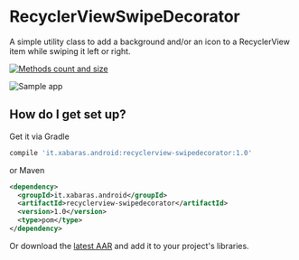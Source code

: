 # RecyclerViewSwipeDecorator #
A simple utility class to add a background and/or an icon to a RecyclerView item while swiping it left or right.

[![Methods count and size](https://img.shields.io/badge/Methods%20and%20size-core:%2040%20|%20deps:%2021827%20|%2018%20KB-e91e63.svg)](http://www.methodscount.com/?lib=it.xabaras.android%3Arecyclerview-swipedecorator%3A1.0)

![Sample app](https://xabaras.github.io/RecyclerViewSwipeDecorator/img/screen01.png)

## How do I get set up? ##
Get it via Gradle
```groovy
compile 'it.xabaras.android:recyclerview-swipedecorator:1.0'
```
or Maven
```xml
<dependency>
  <groupId>it.xabaras.android</groupId>
  <artifactId>recyclerview-swipedecorator</artifactId>
  <version>1.0</version>
  <type>pom</type>
</dependency>
```

Or download the [latest AAR](https://bintray.com/xabaras/maven/RecyclerViewSwipeDecorator/_latestVersion) and add it to your project's libraries.